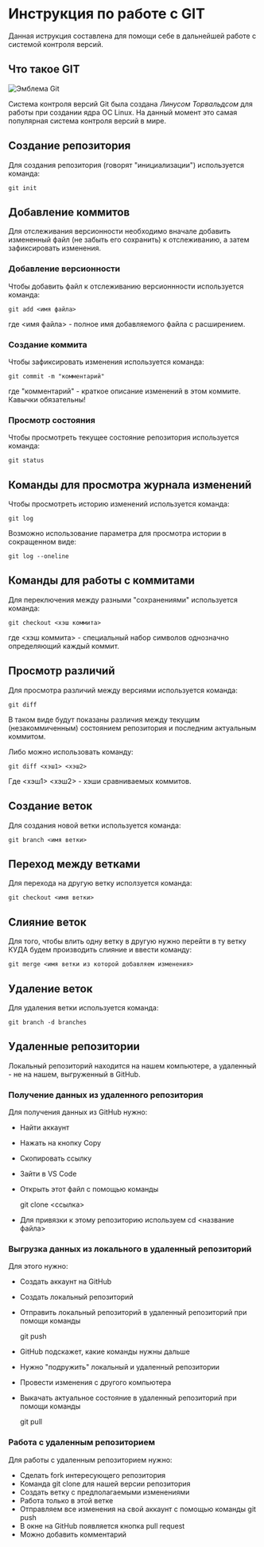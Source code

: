 # **Инструкция по работе с GIT**

Данная иструкция составлена для помощи себе в дальнейшей работе с системой контроля версий.

## Что такое GIT

![Эмблема Git](git.JPG)

Система контроля версий Git была создана *Линусом Торвальдсом* для работы при создании ядра ОС Linux. На данный момент это самая популярная система контроля версий в мире.

## Создание репозитория

Для создания репозитория (говорят "инициализации") используется команда:

    git init

## Добавление коммитов

Для отслеживания версионности необходимо вначале добавить измененный файл (не забыть его сохранить) к отслеживанию, а затем зафиксировать изменения.

### Добавление версионности

Чтобы добавить файл к отслеживанию версионнности используется команда:

    git add <имя файла>

где <имя файла> - полное имя добавляемого файла с расширением.

### Создание коммита

Чтобы зафиксировать изменения используется команда:

    git commit -m "комментарий"

где "комментарий" - краткое описание изменений в этом коммите. Кавычки обязательны!

### Просмотр состояния

Чтобы просмотреть текущее состояние репозитория используется команда:

    git status

## Команды для просмотра журнала изменений

Чтобы просмотреть историю изменений используется команда:

    git log

Возможно использование параметра для просмотра истории в сокращенном виде:

    git log --oneline

## Команды для работы с коммитами

Для переключения между разными "сохранениями" используется команда:

    git checkout <хэш коммита>

где <хэш коммита> - специальный набор символов однозначно определяющий каждый коммит.

## Просмотр различий

Для просмотра различий между версиями используется команда:

    git diff

В таком виде будут показаны различия между текущим (незакоммиченным) состоянием репозитория и последним актуальным коммитом.

Либо можно использовать команду:

    git diff <хэш1> <хэш2>

Где <хэш1> <хэш2> - хэши сравниваемых коммитов.

## Создание веток

Для создания новой ветки используется команда:

    git branch <имя ветки>

## Переход между ветками

Для перехода на другую ветку исползуется команда:

    git checkout <имя ветки>

## Слияние веток

Для того, чтобы влить одну ветку в другую нужно перейти в ту ветку КУДА будем производить слияние и ввести команду:

    git merge <имя ветки из которой добавляем изменения>

## Удаление веток

Для удаления ветки используется команда:
    
    git branch -d branches

## Удаленные репозитории 

Локальный репозиторий находится на нашем компьютере, а удаленный - не на нашем, выгруженный в GitHub.

###  Получение данных из удаленного репозитория

Для получения данных из GitHub нужно:

* Найти аккаунт
* Нажать на кнопку Copy 
* Скопировать ссылку 
* Зайти в VS Code 
* Открыть этот файл с помощью команды 

    git clone <ссылка>
* Для привязки к этому репозиторию используем 
     cd <название файла>

### Выгрузка данных из локального в удаленный репозиторий 

Для этого нужно:

* Создать аккаунт на GitHub
* Создать локальный репозиторий
* Отправить локальный репозиторий в удаленный репозиторий при помощи команды

    git push
* GitHub подскажет, какие команды нужны дальше
* Нужно "подружить" локальный и удаленный репозитории
* Провести изменения с другого компьютера
* Выкачать актуальное состояние в удаленный репозиторий при помощи команды 

    git pull

### Работа с удаленным репозиторием

Для работы с удаленным репозиторием нужно:

* Сделать fork интересующего репозитория
* Команда git clone для нашей версии репозитория
* Создать ветку с предполагаемыми изменениями
* Работа только в этой ветке
* Отправляем все изменения на свой аккаунт с помощью команды git push
* В окне на GitHub появляется кнопка pull request
* Можно добавить комментарий

